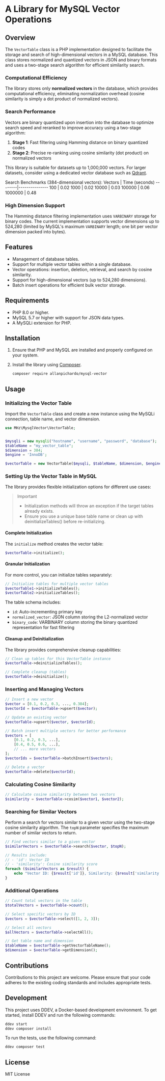 # A Library for MySQL Vector Operations

## Overview
The `VectorTable` class is a PHP implementation designed to facilitate the storage and search of high-dimensional vectors in a MySQL database. This class stores normalized and quantized vectors in JSON and binary formats and uses a two-stage search algorithm for efficient similarity search.

### Computational Efficiency
The library stores only **normalized vectors** in the database, which provides computational efficiency, eliminating normalization overhead (cosine similarity is simply a dot product of normalized vectors).

### Search Performance
Vectors are binary quantized upon insertion into the database to optimize search speed and reranked to improve accuracy using a two-stage algorithm:
1. **Stage 1**: Fast filtering using Hamming distance on binary quantized codes
2. **Stage 2**: Precise re-ranking using cosine similarity (dot product) on normalized vectors

This library is suitable for datasets up to 1,000,000 vectors. For larger datasets, consider using a dedicated vector database such as [Qdrant](https://qdrant.tech/).

Search Benchmarks (384-dimensional vectors):
Vectors | Time (seconds)
--------|---------------
100     | 0.02
1000    | 0.02
10000   | 0.03
100000  | 0.06
1000000 | 0.48

### High Dimension Support
The Hamming distance filtering implementation uses `VARBINARY` storage for binary codes. The current implementation supports vector dimensions up to 524,280 (limited by MySQL's maximum `VARBINARY` length; one bit per vector dimension packed into bytes).

## Features
- Management of database tables.
- Support for multiple vector tables within a single database.
- Vector operations: insertion, deletion, retrieval, and search by cosine similarity.
- Support for high-dimensional vectors (up to 524,280 dimensions).
- Batch insert operations for efficient bulk vector storage.

## Requirements
- PHP 8.0 or higher.
- MySQL 5.7 or higher with support for JSON data types.
- A MySQLi extension for PHP.

## Installation
1. Ensure that PHP and MySQL are installed and properly configured on your system.
2. Install the library using [Composer](https://getcomposer.org/).

   ```bash
   composer require allanpichardo/mysql-vector
   ```

## Usage

### Initializing the Vector Table
Import the `VectorTable` class and create a new instance using the MySQLi connection, table name, and vector dimension.
```php
use MHz\MysqlVector\VectorTable;


$mysqli = new mysqli("hostname", "username", "password", "database");
$tableName = "my_vector_table";
$dimension = 384;
$engine = 'InnoDB';

$vectorTable = new VectorTable($mysqli, $tableName, $dimension, $engine);
```

### Setting Up the Vector Table in MySQL
The library provides flexible initialization options for different use cases:

> Important
> - Initialization methods will throw an exception if the target tables already exists.
> - Ensure you use a unique base table name or clean up with deinitializeTables() before re-initializing.

#### Complete Initialization
The `initialize` method creates the vector table:
```php
$vectorTable->initialize();
```

#### Granular Initialization
For more control, you can initialize tables separately:
```php
// Initialize tables for multiple vector tables
$vectorTable1->initializeTables();
$vectorTable2->initializeTables();
```

The table schema includes:
- `id`: Auto-incrementing primary key
- `normalized_vector`: JSON column storing the L2-normalized vector
- `binary_code`: VARBINARY column storing the binary quantized representation for fast filtering

#### Cleanup and Deinitialization
The library provides comprehensive cleanup capabilities:
```php
// Clean up tables for this VectorTable instance
$vectorTable->deinitializeTables();

// Complete cleanup (tables)
$vectorTable->deinitialize();
```

### Inserting and Managing Vectors
```php
// Insert a new vector
$vector = [0.1, 0.2, 0.3, ..., 0.384];
$vectorId = $vectorTable->upsert($vector);

// Update an existing vector
$vectorTable->upsert($vector, $vectorId);

// Batch insert multiple vectors for better performance
$vectors = [
    [0.1, 0.2, 0.3, ...],
    [0.4, 0.5, 0.6, ...],
    // ... more vectors
];
$vectorIds = $vectorTable->batchInsert($vectors);

// Delete a vector
$vectorTable->delete($vectorId);
```

### Calculating Cosine Similarity
```php
// Calculate cosine similarity between two vectors
$similarity = $vectorTable->cosim($vector1, $vector2);
```

### Searching for Similar Vectors
Perform a search for vectors similar to a given vector using the two-stage cosine similarity algorithm. The `topN` parameter specifies the maximum number of similar vectors to return.
```php
// Find vectors similar to a given vector
$similarVectors = $vectorTable->search($vector, $topN);

// Results include:
// - 'id': Vector ID
// - 'similarity': Cosine similarity score
foreach ($similarVectors as $result) {
    echo "Vector ID: {$result['id']}, Similarity: {$result['similarity']}\n";
}
```

### Additional Operations
```php
// Count total vectors in the table
$totalVectors = $vectorTable->count();

// Select specific vectors by ID
$vectors = $vectorTable->select([1, 2, 3]);

// Select all vectors
$allVectors = $vectorTable->selectAll();

// Get table name and dimension
$tableName = $vectorTable->getVectorTableName();
$dimension = $vectorTable->getDimension();
```


## Contributions
Contributions to this project are welcome. Please ensure that your code adheres to the existing coding standards and includes appropriate tests.

## Development
This project uses DDEV, a Docker-based development environment. To get started, install DDEV and run the following commands:

```bash
ddev start
ddev composer install
```

To run the tests, use the following command:

```bash
ddev composer test
```

## License
MIT License